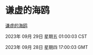 # 谦虚的海鸥
[谦虚的海鸥](http://219.139.197.203:56308/qxdho/course/base/hotlink/index.php)

2023年 09月 29日 星期五 01:00:03 CST

2023年 09月 28日 星期四 17:00:03 GMT
